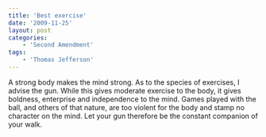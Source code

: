 ```yaml
---
title: 'Best exercise'
date: '2009-11-25'
layout: post
categories:
    - 'Second Amendment'
tags:
    - 'Thomas Jefferson'
---
```


A strong body makes the mind strong. As to the species of exercises, I advise the gun. While this gives moderate exercise to the body, it gives boldness, enterprise and independence to the mind. Games played with the ball, and others of that nature, are too violent for the body and stamp no character on the mind. Let your gun therefore be the constant companion of your walk.
